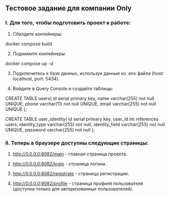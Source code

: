 ## Тестовое задание для компании Only

### I. Для того, чтобы подготовить проект к работе:

1) Сбилдите контейнеры:

docker compose build

2) Поднимите контейнеры:

docker compose up -d

3) Подключитесь к базе данных, используя данные из .env файла (host: localhost, port: 5434).

4) Войдите в Query Console и создайте таблицы:

CREATE TABLE users(
id serial primary key,
name varchar(255) not null UNIQUE,
phone varchar(11) not null UNIQUE,
email varchar(255) not null UNIQUE
);

CREATE TABLE user_identity(
id serial primary key,
user_id int references users,
identity_type varchar(255) not null,
identity_field varchar(255) not null UNIQUE,
password varchar(255) not null
);

### II. Теперь в браузере доступны следующие страницы:

1) http://0.0.0.0:8082/main - главная страница проекта.

2) http://0.0.0.0:8082/login - страница логина.

3) http://0.0.0.0:8082/registrate - страница регистрации.

4) http://0.0.0.0:8082/profile - страница профиля пользователя (доступна только для авторизованных пользователей).